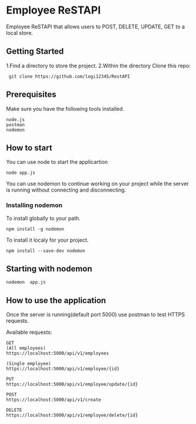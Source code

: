 # Employee ReSTAPI

Employee ReSTAPI that allows users to POST, DELETE, UPDATE, GET to a local store.

## Getting Started

1.Find a directory to store the project.
2.Within the directory Clone this repo:
```
 git clone https://github.com/logi12345/RestAPI
 ```
## Prerequisites

Make sure you have the following tools installed.

```
node.js
postman
nodemon
```
## How to start

You can use node to start the applicartion

```
node app.js
```
You can use nodemon to continue working on your project while the server is running without connecting and disconnecting.

### Installing nodemon

To install globally to your path.

```
npm install -g nodemon
```
To install it localy for your project.

```
npm install --save-dev nodemon
```

## Starting with nodemon

```
nodemon  app.js
```
## How to use the application

Once the server is running(default port 5000) use postman to test HTTPS requests.

Available requests:
```
GET 
(All employees)
https://localhost:5000/api/v1/employees

(Single employee)
https://localhost:5000/api/v1/employee/{id}

PUT
https://localhost:5000/api/v1/employee/update/{id}

POST
https://localhost:5000/api/v1/create

DELETE
https://localhost:5000/api/v1/employee/delete/{id}
```


